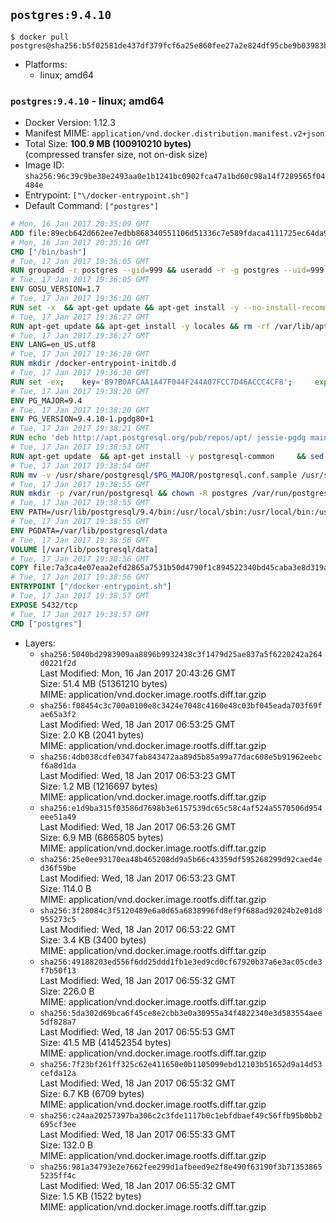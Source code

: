 ## `postgres:9.4.10`

```console
$ docker pull postgres@sha256:b5f02581de437df379fcf6a25e860fee27a2e824df95cbe9b03983b462cb6067
```

-	Platforms:
	-	linux; amd64

### `postgres:9.4.10` - linux; amd64

-	Docker Version: 1.12.3
-	Manifest MIME: `application/vnd.docker.distribution.manifest.v2+json`
-	Total Size: **100.9 MB (100910210 bytes)**  
	(compressed transfer size, not on-disk size)
-	Image ID: `sha256:96c39c9be38e2493aa0e1b1241bc0902fca47a1bd60c98a14f7289565f04484e`
-	Entrypoint: `["\/docker-entrypoint.sh"]`
-	Default Command: `["postgres"]`

```dockerfile
# Mon, 16 Jan 2017 20:35:09 GMT
ADD file:89ecb642d662ee7edbb868340551106d51336c7e589fdaca4111725ec64da957 in / 
# Mon, 16 Jan 2017 20:35:16 GMT
CMD ["/bin/bash"]
# Tue, 17 Jan 2017 19:36:05 GMT
RUN groupadd -r postgres --gid=999 && useradd -r -g postgres --uid=999 postgres
# Tue, 17 Jan 2017 19:36:05 GMT
ENV GOSU_VERSION=1.7
# Tue, 17 Jan 2017 19:36:20 GMT
RUN set -x 	&& apt-get update && apt-get install -y --no-install-recommends ca-certificates wget && rm -rf /var/lib/apt/lists/* 	&& wget -O /usr/local/bin/gosu "https://github.com/tianon/gosu/releases/download/$GOSU_VERSION/gosu-$(dpkg --print-architecture)" 	&& wget -O /usr/local/bin/gosu.asc "https://github.com/tianon/gosu/releases/download/$GOSU_VERSION/gosu-$(dpkg --print-architecture).asc" 	&& export GNUPGHOME="$(mktemp -d)" 	&& gpg --keyserver ha.pool.sks-keyservers.net --recv-keys B42F6819007F00F88E364FD4036A9C25BF357DD4 	&& gpg --batch --verify /usr/local/bin/gosu.asc /usr/local/bin/gosu 	&& rm -r "$GNUPGHOME" /usr/local/bin/gosu.asc 	&& chmod +x /usr/local/bin/gosu 	&& gosu nobody true 	&& apt-get purge -y --auto-remove ca-certificates wget
# Tue, 17 Jan 2017 19:36:27 GMT
RUN apt-get update && apt-get install -y locales && rm -rf /var/lib/apt/lists/* 	&& localedef -i en_US -c -f UTF-8 -A /usr/share/locale/locale.alias en_US.UTF-8
# Tue, 17 Jan 2017 19:36:27 GMT
ENV LANG=en_US.utf8
# Tue, 17 Jan 2017 19:36:28 GMT
RUN mkdir /docker-entrypoint-initdb.d
# Tue, 17 Jan 2017 19:36:30 GMT
RUN set -ex; 	key='B97B0AFCAA1A47F044F244A07FCC7D46ACCC4CF8'; 	export GNUPGHOME="$(mktemp -d)"; 	gpg --keyserver ha.pool.sks-keyservers.net --recv-keys "$key"; 	gpg --export "$key" > /etc/apt/trusted.gpg.d/postgres.gpg; 	rm -r "$GNUPGHOME"; 	apt-key list
# Tue, 17 Jan 2017 19:38:20 GMT
ENV PG_MAJOR=9.4
# Tue, 17 Jan 2017 19:38:20 GMT
ENV PG_VERSION=9.4.10-1.pgdg80+1
# Tue, 17 Jan 2017 19:38:21 GMT
RUN echo 'deb http://apt.postgresql.org/pub/repos/apt/ jessie-pgdg main' $PG_MAJOR > /etc/apt/sources.list.d/pgdg.list
# Tue, 17 Jan 2017 19:38:53 GMT
RUN apt-get update 	&& apt-get install -y postgresql-common 	&& sed -ri 's/#(create_main_cluster) .*$/\1 = false/' /etc/postgresql-common/createcluster.conf 	&& apt-get install -y 		postgresql-$PG_MAJOR=$PG_VERSION 		postgresql-contrib-$PG_MAJOR=$PG_VERSION 	&& rm -rf /var/lib/apt/lists/*
# Tue, 17 Jan 2017 19:38:54 GMT
RUN mv -v /usr/share/postgresql/$PG_MAJOR/postgresql.conf.sample /usr/share/postgresql/ 	&& ln -sv ../postgresql.conf.sample /usr/share/postgresql/$PG_MAJOR/ 	&& sed -ri "s!^#?(listen_addresses)\s*=\s*\S+.*!\1 = '*'!" /usr/share/postgresql/postgresql.conf.sample
# Tue, 17 Jan 2017 19:38:55 GMT
RUN mkdir -p /var/run/postgresql && chown -R postgres /var/run/postgresql
# Tue, 17 Jan 2017 19:38:55 GMT
ENV PATH=/usr/lib/postgresql/9.4/bin:/usr/local/sbin:/usr/local/bin:/usr/sbin:/usr/bin:/sbin:/bin
# Tue, 17 Jan 2017 19:38:55 GMT
ENV PGDATA=/var/lib/postgresql/data
# Tue, 17 Jan 2017 19:38:56 GMT
VOLUME [/var/lib/postgresql/data]
# Tue, 17 Jan 2017 19:38:56 GMT
COPY file:7a3ca4e07eaa2efd2865a7531b50d4790f1c894522340bd45caba3e8d319a644 in / 
# Tue, 17 Jan 2017 19:38:56 GMT
ENTRYPOINT ["/docker-entrypoint.sh"]
# Tue, 17 Jan 2017 19:38:57 GMT
EXPOSE 5432/tcp
# Tue, 17 Jan 2017 19:38:57 GMT
CMD ["postgres"]
```

-	Layers:
	-	`sha256:5040bd2983909aa8896b9932438c3f1479d25ae837a5f6220242a264d0221f2d`  
		Last Modified: Mon, 16 Jan 2017 20:43:26 GMT  
		Size: 51.4 MB (51361210 bytes)  
		MIME: application/vnd.docker.image.rootfs.diff.tar.gzip
	-	`sha256:f08454c3c700a0100e8c3424e7048c4160e48c03bf045eada703f69fae65a3f2`  
		Last Modified: Wed, 18 Jan 2017 06:53:25 GMT  
		Size: 2.0 KB (2041 bytes)  
		MIME: application/vnd.docker.image.rootfs.diff.tar.gzip
	-	`sha256:4db038cdfe0347fab843472aa89d5b85a99a77dac608e5b91962eebcf6a8d1da`  
		Last Modified: Wed, 18 Jan 2017 06:53:23 GMT  
		Size: 1.2 MB (1216697 bytes)  
		MIME: application/vnd.docker.image.rootfs.diff.tar.gzip
	-	`sha256:e1d9ba315f03586d7698b3e6157539dc65c58c4af524a5570506d954eee51a49`  
		Last Modified: Wed, 18 Jan 2017 06:53:26 GMT  
		Size: 6.9 MB (6865805 bytes)  
		MIME: application/vnd.docker.image.rootfs.diff.tar.gzip
	-	`sha256:25e0ee93170ea48b465208dd9a5b66c43359df595268299d92caed4ed36f59be`  
		Last Modified: Wed, 18 Jan 2017 06:53:23 GMT  
		Size: 114.0 B  
		MIME: application/vnd.docker.image.rootfs.diff.tar.gzip
	-	`sha256:3f28084c3f5120489e6a0d65a6838996fd8ef9f688ad92024b2e01d8955273c5`  
		Last Modified: Wed, 18 Jan 2017 06:53:22 GMT  
		Size: 3.4 KB (3400 bytes)  
		MIME: application/vnd.docker.image.rootfs.diff.tar.gzip
	-	`sha256:49188203ed556f6dd25ddd1fb1e3ed9cd0cf67920b37a6e3ac05cde3f7b50f13`  
		Last Modified: Wed, 18 Jan 2017 06:55:32 GMT  
		Size: 226.0 B  
		MIME: application/vnd.docker.image.rootfs.diff.tar.gzip
	-	`sha256:5da302d69bca6f45ce8e2cbb3e0a30955a34f4822340e3d583554aee5df828a7`  
		Last Modified: Wed, 18 Jan 2017 06:55:53 GMT  
		Size: 41.5 MB (41452354 bytes)  
		MIME: application/vnd.docker.image.rootfs.diff.tar.gzip
	-	`sha256:7f23bf261ff325c62e411650e0b1105099ebd12103b51652d9a14d53cefda12a`  
		Last Modified: Wed, 18 Jan 2017 06:55:32 GMT  
		Size: 6.7 KB (6709 bytes)  
		MIME: application/vnd.docker.image.rootfs.diff.tar.gzip
	-	`sha256:c24aa20257397ba306c2c3fde1117b0c1ebfdbaef49c56ffb95b0bb2695cf3ee`  
		Last Modified: Wed, 18 Jan 2017 06:55:33 GMT  
		Size: 132.0 B  
		MIME: application/vnd.docker.image.rootfs.diff.tar.gzip
	-	`sha256:981a34793e2e7662fee299d1afbeed9e2f8e490f63190f3b713538655235ff4c`  
		Last Modified: Wed, 18 Jan 2017 06:55:32 GMT  
		Size: 1.5 KB (1522 bytes)  
		MIME: application/vnd.docker.image.rootfs.diff.tar.gzip
